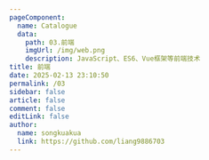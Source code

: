 ```yaml
---
pageComponent:
  name: Catalogue
  data:
    path: 03.前端
    imgUrl: /img/web.png
    description: JavaScript、ES6、Vue框架等前端技术
title: 前端
date: 2025-02-13 23:10:50
permalink: /03
sidebar: false
article: false
comment: false
editLink: false
author:
  name: songkuakua
  link: https://github.com/liang9886703
---
```

